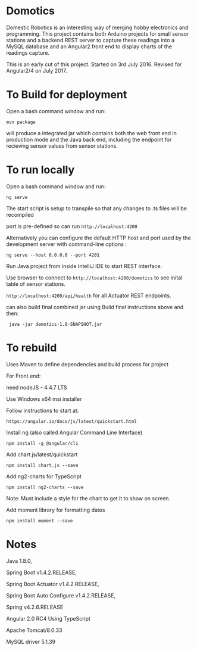 Domotics
========

Domestic Robotics is an interesting way of merging hobby electronics and programming. This project contains both Arduino projects for small sensor stations and a backend REST server to capture these readings into a MySQL database and an Angular2 front end to display charts of the readings capture.

This is an early cut of this project. Started on 3rd July 2016. Revised for Angular2/4 on July 2017.

To Build for deployment
==============

Open a bash command window and run:

`mvn package`

will produce a integrated jar which contains both the web front end in production mode and 
the Java back end, including the endpoint for recieving sensor values from sensor stations.

To run locally
======

Open a bash command window and run:

`ng serve`

The start script is setup to transpile so that any changes to .ts files will be recompiled

port is pre-defined so can run `http://localhost:4200`

Alternatively you can configure the default HTTP host and port used by the development server with command-line options :

`ng serve --host 0.0.0.0 --port 4201`

Run Java project from inside IntelliJ IDE to start REST interface.

Use browser to connect to `http://localhost:4200/domotics` 
to see inital table of sensor stations.

`http://localhost:4200/api/health` 
for all Actuator REST endpoints.

can also build final combined jar using Build final instructions above and then:
 
` java -jar demotics-1.0-SNAPSHOT.jar`


To rebuild 
==========

Uses Maven to define dependencies and build process for project

For Front end:

need nodeJS - 4.4.7 LTS

Use Windows x64 msi installer

Follow instructions to start at:

`https://angular.io/docs/js/latest/quickstart.html`

Install ng (also called Angular Command Line Interface)

`npm install -g @angular/cli`

Add chart.js/latest/quickstart

`npm install chart.js --save`

Add ng2-charts for TypeScript

`npm install ng2-charts --save`

Note: Must include a style for the chart to get it to show on screen.

Add moment library for formatting dates

`npm install moment --save`

Notes
=====

Java 1.8.0,

Spring Boot v1.4.2.RELEASE,

Spring Boot Actuator v1.4.2.RELEASE,

Spring Boot Auto Configure v1.4.2.RELEASE,

Spring v4.2.6.RELEASE

Angular 2.0 RC4 Using TypeScript

Apache Tomcat/8.0.33

MySQL driver 5.1.39